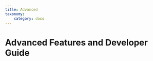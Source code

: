 ```yaml
---
title: Advanced
taxonomy:
    category: docs
---
```


# Advanced Features and Developer Guide
